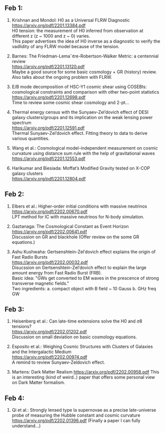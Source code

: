 ## Feb 1:
1. Krishnan and Mondol: H0 as a Universal FLRW Diagnostic \
https://arxiv.org/pdf/2201.13384.pdf \
H0 tension: the measurement of H0 inferred from observation at different z (z ~ 1000 and z ~ 0) varies.\
This paper advertises the idea of H0 inverse as a diagnostic to verify the vadlidity of any FLRW model because of the tension.

2. Barnes: The Friedman-Lemaˆıtre-Robertson-Walker Metric: a centennial review \
https://arxiv.org/pdf/2201.13120.pdf \
Maybe a good source for some basic cosmology + GR (history) review. Also talks about the ongoing problem with FLRW.

3. E/B mode decomposition of HSC-Y1 cosmic shear using COSEBIs: cosmological constraints and comparison with other two-point statistics \
https://arxiv.org/pdf/2201.12698.pdf \
Time to review some cosmic shear cosmology and 2-pt...

4. Thermal energy census with the Sunyaev-Zel’dovich effect of DESI galaxy clusters/groups and its implication on the weak lensing power spectrum \
https://arxiv.org/pdf/2201.12591.pdf \
Thermal Sunyaev-Zel’dovich effect. Fitting theory to data to derive various quantities.

5. Wang et al.: Cosmological model-independent measurement on cosmic curvature using distance sum rule with the help of gravitational waves \
https://arxiv.org/pdf/2201.12553.pdf


6. Harikumar and Biesiada: Moffat’s Modified Gravity tested on X-COP galaxy clusters \
https://arxiv.org/pdf/2201.12804.pdf

## Feb 2:
1. Elbers et al.: Higher-order initial conditions with massive neutrinos \
https://arxiv.org/pdf/2202.00670.pdf \
LPT method for IC with massive neutrinos for N-body simulation.

2. Gaztanaga: The Cosmological Constant as Event Horizon \
https://arxiv.org/pdf/2202.00641.pdf \
Discussion on GR and blackhole (Offer review on the some GR equations.)

3. Ashu Kushwaha: Gertsenshtein-Zel′dovich effect explains the origin of Fast Radio Bursts \
https://arxiv.org/pdf/2202.00032.pdf \
Disucssion on Gertsenshtein-Zel′dovich effect to explain the large amount energy from Fast Radio Burst (FRB). \
Basic idea: "GWs get converted to EM waves in the prescence of strong transverse magnetic fields." \
Two ingredients: a. compact object with B field ~ 10 Gauss b. GHz freq GW

## Feb 3:
1. Heisenberg et al.: Can late-time extensions solve the H0 and σ8 tensions? \
https://arxiv.org/pdf/2202.01202.pdf \
Discussion on small deviation on basic cosmology equations.

2. Esposito et al.: Weighing Cosmic Structures with Clusters of Galaxies and the Intergalactic Medium \
https://arxiv.org/pdf/2202.00974.pdf \
A remind to review Sunyaev-Zeldovich effect.

3. Martens: Dark Matter Realism
https://arxiv.org/pdf/2202.00958.pdf This is an interesting (kind of weird..) paper that offers some personal view on Dark Matter formalism.

## Feb 4:
1. Qi et al.: Strongly lensed type Ia supernovae as a precise late-universe probe of measuring the Hubble constant and cosmic curvature \
https://arxiv.org/pdf/2202.01396.pdf (Finally a paper I can fully understand...)
